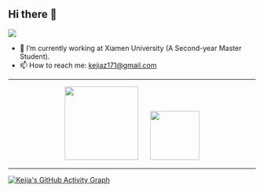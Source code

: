 ## Hi there 👋

![](https://komarev.com/ghpvc/?username=KejiaZhang-Robust&color=blue)

- 🔭 I’m currently working at Xiamen University (A Second-year Master Student).
- 📫 How to reach me: kejiaz171@gmail.com

---

<div align="center">
  <img height="150" src="https://github-readme-stats.vercel.app/api?username=KejiaZhang-Robust&show_icons=true&theme=dracula" />
  &nbsp;&nbsp;&nbsp;&nbsp;
  <img height="100" src="https://github-readme-stats.vercel.app/api/top-langs/?username=KejiaZhang-Robust&layout=compact&theme=tokyonight" />
</div>

---

[![Kejia's GitHub Activity Graph](https://github-readme-activity-graph.vercel.app/graph?username=KejiaZhang-Robust&area=true&hide_border=true&theme=github&custom_title=Kejia's%20Contribution%20Graph)](https://github.com/KejiaZhang-Robust/github-readme-activity-graph)
